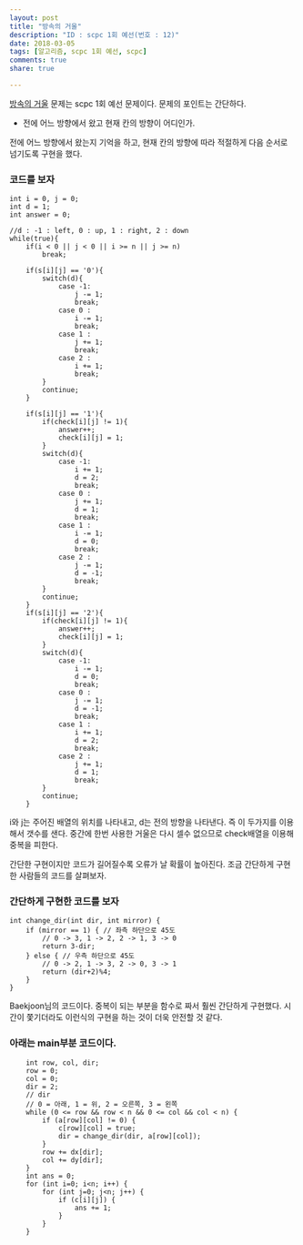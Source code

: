```yaml
---
layout: post
title: "방속의 거울"
description: "ID : scpc 1회 예선(번호 : 12)"
date: 2018-03-05
tags: [알고리즘, scpc 1회 예선, scpc]
comments: true
share: true

---
```


[방속의 거울](https://www.codeground.org) 문제는 scpc 1회 예선 문제이다. 문제의 포인트는 간단하다.
* 전에 어느 방향에서 왔고 현재 칸의 방향이 어디인가.

전에 어느 방향에서 왔는지 기억을 하고, 현재 칸의 방향에 따라 적절하게 다음 순서로 넘기도록 구현을 했다.

### 코드를 보자
	int i = 0, j = 0;
	int d = 1;
	int answer = 0;

    //d : -1 : left, 0 : up, 1 : right, 2 : down
    while(true){
        if(i < 0 || j < 0 || i >= n || j >= n)
            break;

        if(s[i][j] == '0'){
            switch(d){
                case -1:
                    j -= 1;
                    break;
                case 0 :
                    i -= 1;
                    break;
                case 1 :
                    j += 1;
                    break;
                case 2 :
                    i += 1;
                    break;
            }
            continue;
        }

        if(s[i][j] == '1'){
            if(check[i][j] != 1){
                answer++;
                check[i][j] = 1;
            }
            switch(d){
                case -1:
                    i += 1;
                    d = 2;
                    break;
                case 0 :
                    j += 1;
                    d = 1;
                    break;
                case 1 :
                    i -= 1;
                    d = 0;
                    break;
                case 2 :
                    j -= 1;
                    d = -1;
                    break;
            }
            continue;
        }
        if(s[i][j] == '2'){
            if(check[i][j] != 1){
                answer++;
                check[i][j] = 1;
            }
            switch(d){
                case -1:
                    i -= 1;
                    d = 0;
                    break;
                case 0 :
                    j -= 1;
                    d = -1;
                    break;
                case 1 :
                    i += 1;
                    d = 2;
                    break;
                case 2 :
                    j += 1;
                    d = 1;
                    break;
            }
            continue;
        }

i와 j는 주어진 배열의 위치를 나타내고, d는 전의 방향을 나타낸다. 즉 이 두가지를 이용해서 갯수를 샌다. 중간에 한번 사용한 거울은 다시 셀수 없으므로 check배열을 이용해 중복을 피한다.

간단한 구현이지만 코드가 길어질수록 오류가 날 확률이 높아진다. 조금 간단하게 구현한 사람들의 코드를 살펴보자.

### 간단하게 구현한 코드를 보자
	int change_dir(int dir, int mirror) {
        if (mirror == 1) { // 좌측 하단으로 45도
            // 0 -> 3, 1 -> 2, 2 -> 1, 3 -> 0
            return 3-dir;
        } else { // 우측 하단으로 45도
            // 0 -> 2, 1 -> 3, 2 -> 0, 3 -> 1
            return (dir+2)%4;
        }
	}    

Baekjoon님의 코드이다. 중복이 되는 부분을 함수로 짜서 훨씬 간단하게 구현했다. 시간이 쫓기더라도 이런식의 구현을 하는 것이 더욱 안전할 것 같다.

### 아래는 main부분 코드이다.

	    int row, col, dir;
        row = 0;
        col = 0;
        dir = 2;
        // dir
        // 0 = 아래, 1 = 위, 2 = 오른쪽, 3 = 왼쪽
        while (0 <= row && row < n && 0 <= col && col < n) {
            if (a[row][col] != 0) {
                c[row][col] = true;
                dir = change_dir(dir, a[row][col]);
            }
            row += dx[dir];
            col += dy[dir];
        }
        int ans = 0;
        for (int i=0; i<n; i++) {
            for (int j=0; j<n; j++) {
                if (c[i][j]) {
                    ans += 1;
                }
            }
        }
